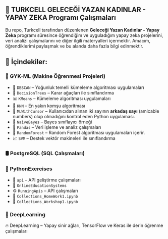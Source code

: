 ## 📂 TURKCELL GELECEĞİ YAZAN KADINLAR - YAPAY ZEKA Programı Çalışmaları

Bu repo, Turkcell tarafından düzenlenen **Geleceği Yazan Kadınlar - Yapay Zeka** programı süresince öğrendiğim ve uyguladığım yapay zeka projelerini, veri analizi çalışmalarını ve diğer ilgili materyalleri içermektir. Amacım, öğrendiklerimi paylaşmak ve bu alanda daha fazla bilgi edinmektir.


## 📑 İçindekiler:

### 🤖 GYK-ML (Makine Öğrenmesi Projeleri)
- 📌 `DBSCAN` – Yoğunluk temelli kümeleme algoritması uygulamaları  
- 🌳 `DecisionTrees` – Karar ağaçları ile sınıflandırma  
- 📊 `KMeans` – Kümeleme algoritması uygulamaları  
- 🧠 `KNN` – En yakın komşu algoritması  
- 🧬 `MLWithCursor` –  Kullanıcıdan alınan iki sayının **arkadaş sayı** (amicable numbers) olup olmadığını kontrol eden Python uygulaması.  
- 🧪 `NaiveBayes` – Bayes sınıflayıcı örneği 
- 🐼 `Pandas` – Veri işleme ve analiz çalışmaları  
- 🌲 `RandomForest` –  Random Forest algoritması uygulamaları içerir.
- 📈 `SVM` – Destek vektör makineleri ile sınıflandırma  

### 🛢️ PostgreSQL (SQL Çalışmaları) 

### 🐍 PythonExercises 
- 📁 `api` – API geliştirme çalışmaları  
- 🧩 `OnlineEducationSystems` 
- ⚙️ `RunningApis` – API çalışmaları
- 📓 `Collections_HomeWork1.ipynb`  
- 📘 `Collections_Workshop1.ipynb`

### 🧠 DeepLearning
🔥 DeepLearning – Yapay sinir ağları, TensorFlow ve Keras ile derin öğrenme çalışmaları